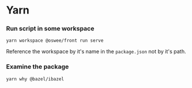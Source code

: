 # Yarn

### Run script in some workspace

`yarn workspace @oswee/front run serve`

Reference the workspace by it's name in the `package.json` not by it's path.

### Examine the package

`yarn why @bazel/ibazel`
